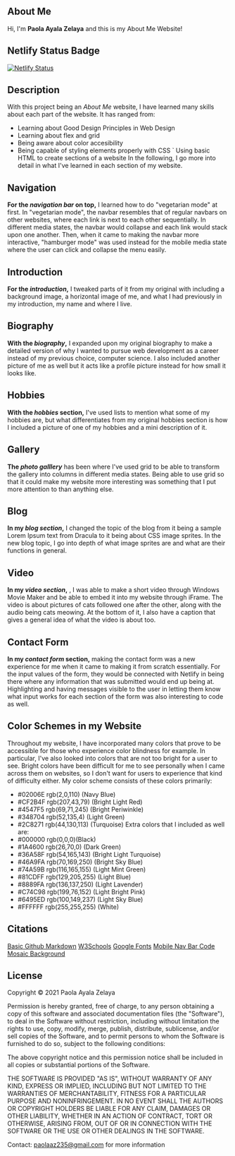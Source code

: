 ## About Me
Hi, I'm **Paola Ayala Zelaya** and this is my About Me Website!
## Netlify Status Badge
[![Netlify Status](https://api.netlify.com/api/v1/badges/b6fb59c7-9e37-46af-b97f-04ba1f5f5098/deploy-status)](https://app.netlify.com/sites/about-me-payalazelaya/deploys)
## Description
With this project being an _About Me_ website, I have learned many skills about each part of the website. It has ranged from: 
 - Learning about Good Design Principles in Web Design
 - Learning about flex and grid
 - Being aware about color accesibility 
 - Being capable of styling elements properly with CSS 
 ` Using basic HTML to create sections of a website
 In the following, I go more into detail in what I've learned in each section of my website. 
## Navigation
**For the _navigation bar_ on top,** I learned how to do "vegetarian mode" at first. In "vegetarian mode", the navbar resembles that of regular navbars on other websites, where each link is next to each other sequentially. In different media states, the navbar would collapse and each link would stack upon one another. Then, when it came to making the navbar more interactive, "hamburger mode" was used instead for the mobile media state where the user can click and collapse the menu easily. 
## Introduction
**For the _introduction_,** I tweaked parts of it from my original with including a background image, a horizontal image of me, and what I had previously in my introduction, my name and where I live. 
## Biography
**With the _biography_,** I expanded upon my original biography to make a detailed version of why I wanted to pursue web development as a career instead of my previous choice, computer science. I also included another picture of me as well but it acts like a profile picture instead for how small it looks like. 
## Hobbies
**With the _hobbies_ section,** I've used lists to mention what some of my hobbies are, but what differentiates from my original hobbies section is how I included a picture of one of my hobbies and a mini description of it. 
## Gallery 
**The _photo galllery_** has been where I've used grid to be able to transform the gallery into columns in different media states. Being able to use grid so that it could make my website more interesting was something that I put more attention to than anything else. 
## Blog
**In my _blog section_,** I changed the topic of the blog from it being a sample Lorem Ipsum text from Dracula to it being about CSS image sprites. In the new blog topic, I go into depth of what image sprites are and what are their functions in general. 
## Video
**In my _video section_,** , I was able to make a short video through Windows Movie Maker and be able to embed it into my website through iFrame. The video is about pictures of cats followed one after the other, along with the audio being cats meowing. At the bottom of it, I also have a caption that gives a general idea of what the video is about too.  
## Contact Form 
**In my _contact form_ section,** making the contact form was a new experience for me when it came to making it from scratch essentially. For the input values of the form, they would be connected with Netlify in being there where any information that was submitted would end up being at. Highlighting and having messages visible to the user in letting them know what input works for each section of the form was also interesting to code as well. 
## Color Schemes in my Website
Throughout my website, I have incorporated many colors that prove to be accessible for those who experience color blindness for example. In particular, I've also looked into colors that are not too bright for a user to see. Bright colors have been difficult for me to see personally when I came across them on websites, so I don't want for users to experience that kind of difficulty either. 
My color scheme consists of these colors primarily: 
- #02006E rgb(2,0,110) (Navy Blue)
- #CF2B4F rgb(207,43,79) (Bright Light Red)
- #4547F5 rgb(69,71,245) (Bright Periwinkle)
- #348704 rgb(52,135,4) (Light Green)
- #2C8271 rgb(44,130,113) (Turquoise)
Extra colors that I included as well are: 
- #000000 rgb(0,0,0)(Black)
- #1A4600 rgb(26,70,0) (Dark Green)
- #36A58F rgb(54,165,143) (Bright Light Turquoise)
- #46A9FA rgb(70,169,250) (Bright Sky Blue)
- #74A59B rgb(116,165,155) (Light Mint Green)
- #81CDFF rgb(129,205,255) (Light Blue)
- #8889FA rgb(136,137,250) (Light Lavender)
- #C74C98 rgb(199,76,152) (Light Bright Pink)
- #6495ED rgb(100,149,237) (Light Sky Blue)
- #FFFFFF rgb(255,255,255) (White)
## Citations 
[Basic Github Markdown](https://docs.github.com/en/github/writing-on-github/getting-started-with-writing-and-formatting-on-github/basic-writing-and-formatting-syntax)
[W3Schools](https://www.w3schools.com/)
[Google Fonts](https://fonts.google.com/)
[Mobile Nav Bar Code](https://www.youtube.com/watch?v=SIzi9z8mrTk)
[Mosaic Background](https://pixabay.com/images/id-3394375/)
## License 
Copyright © 2021 Paola Ayala Zelaya 

Permission is hereby granted, free of charge, to any person obtaining a copy
of this software and associated documentation files (the "Software"), to deal
in the Software without restriction, including without limitation the rights
to use, copy, modify, merge, publish, distribute, sublicense, and/or sell
copies of the Software, and to permit persons to whom the Software is
furnished to do so, subject to the following conditions:

The above copyright notice and this permission notice shall be included in all
copies or substantial portions of the Software.

THE SOFTWARE IS PROVIDED "AS IS", WITHOUT WARRANTY OF ANY KIND, EXPRESS OR
IMPLIED, INCLUDING BUT NOT LIMITED TO THE WARRANTIES OF MERCHANTABILITY,
FITNESS FOR A PARTICULAR PURPOSE AND NONINFRINGEMENT. IN NO EVENT SHALL THE
AUTHORS OR COPYRIGHT HOLDERS BE LIABLE FOR ANY CLAIM, DAMAGES OR OTHER
LIABILITY, WHETHER IN AN ACTION OF CONTRACT, TORT OR OTHERWISE, ARISING FROM,
OUT OF OR IN CONNECTION WITH THE SOFTWARE OR THE USE OR OTHER DEALINGS IN THE
SOFTWARE.

Contact: paolaaz235@gmail.com for more information
